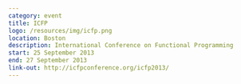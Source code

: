 ```yaml
---
category: event
title: ICFP
logo: /resources/img/icfp.png
location: Boston
description: International Conference on Functional Programming
start: 25 September 2013
end: 27 September 2013
link-out: http://icfpconference.org/icfp2013/
---
```


